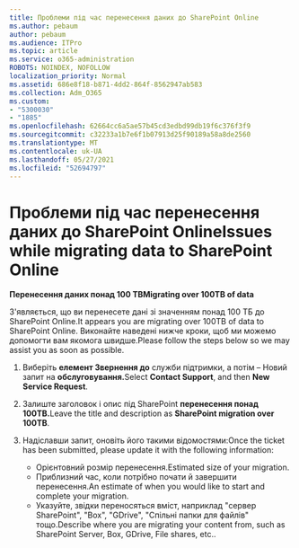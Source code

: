 ```yaml
---
title: Проблеми під час перенесення даних до SharePoint Online
ms.author: pebaum
author: pebaum
ms.audience: ITPro
ms.topic: article
ms.service: o365-administration
ROBOTS: NOINDEX, NOFOLLOW
localization_priority: Normal
ms.assetid: 686e8f18-b871-4dd2-864f-8562947ab583
ms.collection: Adm_O365
ms.custom:
- "5300030"
- "1885"
ms.openlocfilehash: 62664cc6a5ae57b45cd3edbd99db19f6c376f3f9
ms.sourcegitcommit: c32233a1b7e6f1b07913d25f90189a58a8de2560
ms.translationtype: MT
ms.contentlocale: uk-UA
ms.lasthandoff: 05/27/2021
ms.locfileid: "52694797"
---
```

# <a name="issues-while-migrating-data-to-sharepoint-online"></a><span data-ttu-id="9685c-102">Проблеми під час перенесення даних до SharePoint Online</span><span class="sxs-lookup"><span data-stu-id="9685c-102">Issues while migrating data to SharePoint Online</span></span>

<span data-ttu-id="9685c-103">**Перенесення даних понад 100 TB**</span><span class="sxs-lookup"><span data-stu-id="9685c-103">**Migrating over 100TB of data**</span></span>

<span data-ttu-id="9685c-104">З'являється, що ви перенесете дані зі значенням понад 100 ТБ до SharePoint Online.</span><span class="sxs-lookup"><span data-stu-id="9685c-104">It appears you are migrating over 100TB of data to SharePoint Online.</span></span> <span data-ttu-id="9685c-105">Виконайте наведені нижче кроки, щоб ми можемо допомогти вам якомога швидше.</span><span class="sxs-lookup"><span data-stu-id="9685c-105">Please follow the steps below so we may assist you as soon as possible.</span></span> 

1. <span data-ttu-id="9685c-106">Виберіть **елемент Звернення до** служби підтримки, а потім – Новий запит на **обслуговування.**</span><span class="sxs-lookup"><span data-stu-id="9685c-106">Select **Contact Support**, and then **New Service Request**.</span></span> 
2. <span data-ttu-id="9685c-107">Залиште заголовок і опис під SharePoint **перенесення понад 100TB.**</span><span class="sxs-lookup"><span data-stu-id="9685c-107">Leave the title and description as **SharePoint migration over 100TB**.</span></span>
3. <span data-ttu-id="9685c-108">Надіславши запит, оновіть його такими відомостями:</span><span class="sxs-lookup"><span data-stu-id="9685c-108">Once the ticket has been submitted, please update it with the following information:</span></span> 

    - <span data-ttu-id="9685c-109">Орієнтовний розмір перенесення.</span><span class="sxs-lookup"><span data-stu-id="9685c-109">Estimated size of your migration.</span></span>
    - <span data-ttu-id="9685c-110">Приблизний час, коли потрібно почати й завершити перенесення.</span><span class="sxs-lookup"><span data-stu-id="9685c-110">An estimate of when you would like to start and complete your migration.</span></span>
    - <span data-ttu-id="9685c-111">Указуйте, звідки переносяться вміст, наприклад "сервер SharePoint", "Box", "GDrive", "Спільні папки для файлів" тощо.</span><span class="sxs-lookup"><span data-stu-id="9685c-111">Describe where you are migrating your content from, such as SharePoint Server, Box, GDrive, File shares, etc..</span></span>
